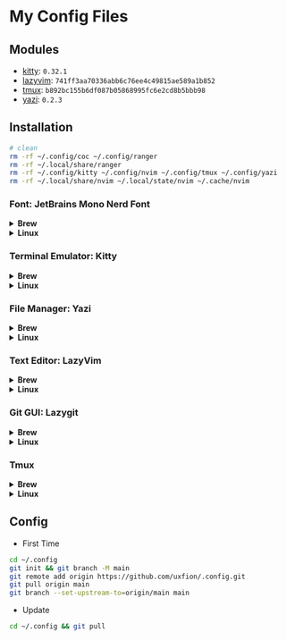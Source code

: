# My Config Files

## Modules

- [kitty](https://github.com/kovidgoyal/kitty): `0.32.1`
- [lazyvim](https://github.com/LazyVim/starter): `741ff3aa70336abb6c76ee4c49815ae589a1b852`
- [tmux](https://github.com/gpakosz/.tmux): `b892bc155b6df087b05868995fc6e2cd8b5bbb98`
- [yazi](https://github.com/sxyazi/yazi/tree/main/yazi-config/preset): `0.2.3`

## Installation

```bash
# clean
rm -rf ~/.config/coc ~/.config/ranger
rm -rf ~/.local/share/ranger
rm -rf ~/.config/kitty ~/.config/nvim ~/.config/tmux ~/.config/yazi
rm -rf ~/.local/share/nvim ~/.local/state/nvim ~/.cache/nvim
```

### Font: JetBrains Mono Nerd Font

<details>
<summary><b>Brew</b></summary>

```bash
brew tap homebrew/cask-fonts
brew install font-jetbrains-mono-nerd-font
```

</details>

<details>
<summary><b>Linux</b></summary>

```bash
sudo apt install xxx  # TODO
```

</details>

### Terminal Emulator: Kitty

<details>
<summary><b>Brew</b></summary>

```bash
brew install kitty
```

</details>

<details>
<summary><b>Linux</b></summary>

```bash
curl -L https://sw.kovidgoyal.net/kitty/installer.sh | sh /dev/stdin
```

</details>

### File Manager: Yazi

<details>
<summary><b>Brew</b></summary>

```bash
brew install yazi ffmpegthumbnailer unar jq poppler fd ripgrep fzf zoxide
```

</details>

<details>
<summary><b>Linux</b></summary>

```bash
cd ~/dl && wget https://github.com/sxyazi/yazi/releases/download/v0.2.3/yazi-x86_64-unknown-linux-gnu.zip
unzip yazi-x86_64-unknown-linux-gnu.zip
cp yazi-x86_64-unknown-linux-gnu/yazi /usr/local/bin/
# TODO: requirtments
```

</details>

### Text Editor: LazyVim

<details>
<summary><b>Brew</b></summary>

```bash
brew install nvim rustup fd ripgrep

# test
fd lua  # find file name
rg lua  # find file text

brew install node@20 && brew link --overwrite node@20

npm install -g neovim
pip install pynvim


```

</details>

<details>
<summary><b>Linux</b></summary>

```bash
# nvim
sudo apt install libfuse2
wget https://github.com/neovim/neovim/releases/download/stable/nvim.appimage -O /usr/local/bin/nvim.appimage
chmod +x /usr/local/bin/nvim.appimage && ln -sf /usr/local/bin/nvim.appimage /usr/local/bin/nvim
# TODO: aarch64

# requirements
sudo apt update && sudo apt install -y git build-essential ca-certificates curl gnupg python3-pip
sudo apt install fd-find ripgrep

# test
fd lua  # find file name
rg lua  # find file text

# node
sudo mkdir -p /etc/apt/keyrings
curl -fsSL https://deb.nodesource.com/gpgkey/nodesource-repo.gpg.key | sudo gpg --dearmor -o /etc/apt/keyrings/nodesource.gpg
NODE_MAJOR=20
echo "deb [signed-by=/etc/apt/keyrings/nodesource.gpg] https://deb.nodesource.com/node_$NODE_MAJOR.x nodistro main" | sudo tee /etc/apt/sources.list.d/nodesource.list
sudo apt-get update && sudo apt-get install nodejs -y

# # rust (no necessary)
# # curl --proto '=https' --tlsv1.2 -sSf https://sh.rustup.rs | sh
# # rust fd::fd-find, rg::ripgrep

npm install -g neovim
pip install pynvim
```

</details>

### Git GUI: Lazygit

<details>
<summary><b>Brew</b></summary>

```bash
brew install lazygit
```

</details>

<details>
<summary><b>Linux</b></summary>

```bash
LAZYGIT_VERSION=$(curl -s "https://api.github.com/repos/jesseduffield/lazygit/releases/latest" | grep -Po '"tag_name": "v\K[^"]*')
# amd64
curl -Lo lazygit.tar.gz "https://github.com/jesseduffield/lazygit/releases/latest/download/lazygit_${LAZYGIT_VERSION}_Linux_x86_64.tar.gz"
# arm64
curl -Lo lazygit.tar.gz "https://github.com/jesseduffield/lazygit/releases/latest/download/lazygit_${LAZYGIT_VERSION}_Linux_arm64.tar.gz"

tar xf lazygit.tar.gz lazygit
sudo install lazygit /usr/local/bin
```

</details>

### Tmux

<details>
<summary><b>Brew</b></summary>

```bash
brew install tmux
```

</details>

<details>
<summary><b>Linux</b></summary>

```bash
sudo apt install tmux
tmux -V

# wget https://github.com/nelsonenzo/tmux-appimage/releases/download/3.3a/tmux.appimage -O /usr/local/bin/tmux.appimage
# chmod +x /usr/local/bin/tmux.appimage && ln -sf /usr/local/bin/nvim.appimage /usr/local/bin/nvim
```

</details>

## Config

- First Time

```bash
cd ~/.config
git init && git branch -M main
git remote add origin https://github.com/uxfion/.config.git
git pull origin main
git branch --set-upstream-to=origin/main main
```

- Update

```bash
cd ~/.config && git pull
```
